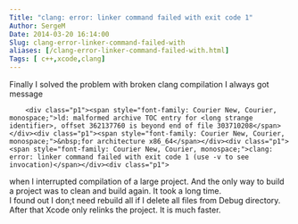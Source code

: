 ```yaml
---
Title: "clang: error: linker command failed with exit code 1" 
Author: SergeM
Date: 2014-03-20 16:14:00
Slug: clang-error-linker-command-failed-with
aliases: [/clang-error-linker-command-failed-with.html]
Tags: [ c++,xcode,clang]
---
```




Finally I solved the problem with broken clang compilation
I always got message

        <div class="p1"><span style="font-family: Courier New, Courier, monospace;">ld: malformed archive TOC entry for <long strange identifier>, offset 362137760 is beyond end of file 303710208</span></div><div class="p1"><span style="font-family: Courier New, Courier, monospace;">&nbsp;for architecture x86_64</span></div><div class="p1"><span style="font-family: Courier New, Courier, monospace;">clang: error: linker command failed with exit code 1 (use -v to see invocation)</span></div><div class="p1">
</div><div class="p1">when I interrupted compilation of a large project. And the only way to build a project was to clean and build again. It took a long time.&nbsp;</div><div class="p1">I found out I don;t need rebuild all if I delete all files from Debug directory. After that Xcode only relinks the project. It is much faster.</div><div class="p1">
</div>
